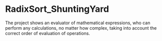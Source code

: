 # RadixSort_ShuntingYard
The project shows an evaluator of mathematical expressions, who can perform any calculations, no matter how complex, taking into account the correct order of evaluation of operations.
